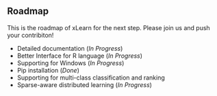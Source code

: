 ## Roadmap

This is the roadmap of xLearn for the next step. Please join us and push your contribiton!

 - Detailed documentation (*In Progress*)
 - Better Interface for R language (*In Progress*)
 - Supporting for Windows (*In Progress*)
 - Pip installation  (*Done*)
 - Supporting for multi-class classification and ranking 
 - Sparse-aware distributed learning (*In Progress*)